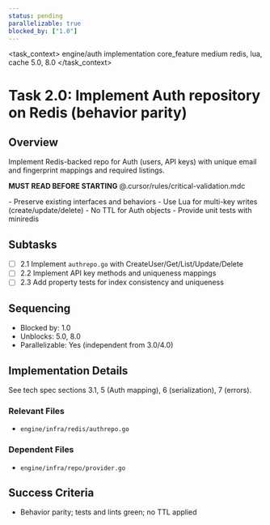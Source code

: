 ```yaml
---
status: pending
parallelizable: true
blocked_by: ["1.0"]
---
```


<task_context>
<domain>engine/auth</domain>
<type>implementation</type>
<scope>core_feature</scope>
<complexity>medium</complexity>
<dependencies>redis, lua, cache</dependencies>
<unblocks>5.0, 8.0</unblocks>
</task_context>

# Task 2.0: Implement Auth repository on Redis (behavior parity)

## Overview

Implement Redis-backed repo for Auth (users, API keys) with unique email and fingerprint mappings and required listings.

<import>**MUST READ BEFORE STARTING** @.cursor/rules/critical-validation.mdc</import>

<requirements>
- Preserve existing interfaces and behaviors
- Use Lua for multi-key writes (create/update/delete)
- No TTL for Auth objects
- Provide unit tests with miniredis
</requirements>

## Subtasks

- [ ] 2.1 Implement `authrepo.go` with CreateUser/Get/List/Update/Delete
- [ ] 2.2 Implement API key methods and uniqueness mappings
- [ ] 2.3 Add property tests for index consistency and uniqueness

## Sequencing

- Blocked by: 1.0
- Unblocks: 5.0, 8.0
- Parallelizable: Yes (independent from 3.0/4.0)

## Implementation Details

See tech spec sections 3.1, 5 (Auth mapping), 6 (serialization), 7 (errors).

### Relevant Files

- `engine/infra/redis/authrepo.go`

### Dependent Files

- `engine/infra/repo/provider.go`

## Success Criteria

- Behavior parity; tests and lints green; no TTL applied
